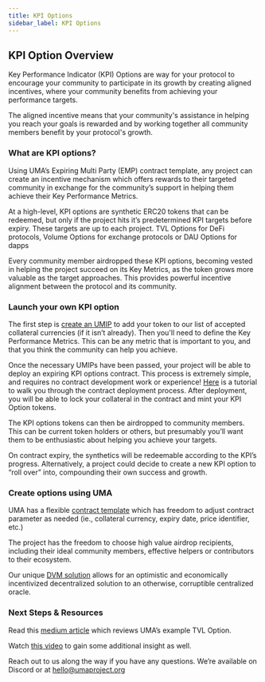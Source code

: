 ```yaml
---
title: KPI Options
sidebar_label: KPI Options
---
```

## KPI Option Overview

Key Performance Indicator (KPI) Options are way for your protocol to encourage your community to participate in its growth by creating aligned incentives, where your community benefits from achieving your performance targets.

The aligned incentive means that your community's assistance in helping you reach your goals is rewarded and by working together all community members benefit by your protocol's growth.

### What are KPI options? 

Using UMA’s Expiring Multi Party (EMP) contract template, any project can create an incentive mechanism which offers rewards to their targeted community in exchange for the community’s support in helping them achieve their Key Performance Metrics. 

At a high-level, KPI options are synthetic ERC20 tokens that can be redeemed, but only if the project hits it’s predetermined KPI targets before expiry. These targets are up to each project. TVL Options for DeFi protocols, Volume Options for exchange protocols or DAU Options for dapps

Every community member airdropped these KPI options, becoming vested in helping the project succeed on its Key Metrics, as the token grows more valuable as the target approaches.  This provides powerful incentive alignment between the protocol and its community. 

### Launch your own KPI option

The first step is [create an UMIP](https://docs.umaproject.org/uma-tokenholders/umips) to add your token to our list of accepted collateral currencies (if it isn’t already). Then you'll need to define the Key Performance Metrics. This can be any metric that is important to you, and that you think the community can help you achieve.

Once the necessary UMIPs have been passed, your project will be able to deploy an expiring KPI options contract. This process is extremely simple, and requires no contract development work or experience! [Here](https://docs.umaproject.org/developers/emp-deployment) is a tutorial to walk you through the contract deployment process. After deployment, you will be able to lock your collateral in the contract and mint your KPI Option tokens. 

The KPI options tokens can then be airdropped to community members. This can be current token holders or others, but presumably you’ll want them to be enthusiastic about helping you achieve your targets. 

On contract expiry, the synthetics will be redeemable according to the KPI’s progress. Alternatively, a project could decide to create a new KPI option to “roll over” into, compounding their own success and growth.

### Create options using UMA

UMA has a flexible [contract template](https://docs.umaproject.org/synthetic-tokens/what-are-synthetic-assets#the-expiringmultiparty-emp-contract-template) which has freedom to adjust contract parameter as needed (ie., collateral currency, expiry date, price identifier, etc.)

The project has the freedom to choose high value airdrop recipients, including their ideal community members, effective helpers or contributors to their ecosystem.

Our unique [DVM solution](https://docs.umaproject.org/synthetic-tokens/glossary#dvm) allows for an optimistic and economically incentivized decentralized solution to an otherwise, corruptible centralized oracle. 


### Next Steps & Resources 
Read this [medium article](https://medium.com/uma-project/uma-kpi-options-and-airdrop-bae86be16ce4)  which reviews UMA’s example TVL Option. 

Watch [this video](https://www.youtube.com/watch?v=U1xNkCbuiPA&amp%3Bfeature=youtu.be) to gain some additional insight as well.

Reach out to us along the way if you have any questions. We’re available on Discord or at hello@umaproject.org  
